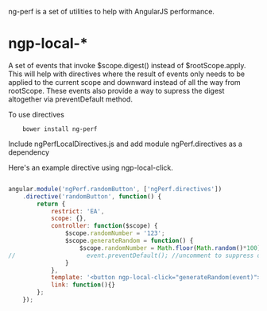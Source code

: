 ng-perf is a set of utilities to help with AngularJS performance. 


ngp-local-*
===========

A set of events that invoke $scope.digest() instead of $rootScope.apply. This will help with directives where the result of events only needs to be applied to the current scope and downward instead of all the way from rootScope. These events also provide a way to supress the digest altogether via preventDefault method.

To use directives

```
	bower install ng-perf
```

Include ngPerfLocalDirectives.js and add module ngPerf.directives as a dependency


Here's an example directive using ngp-local-click.

```javascript

angular.module('ngPerf.randomButton', ['ngPerf.directives'])
    .directive('randomButton', function() {
        return {
            restrict: 'EA',
            scope: {},
            controller: function($scope) {
                $scope.randomNumber = '123';
                $scope.generateRandom = function() {
                    $scope.randomNumber = Math.floor(Math.random()*100);
//                    event.preventDefault(); //uncomment to suppress digest altogether
                }
            },
            template: '<button ngp-local-click="generateRandom(event)">Random</button><span ng-bind="randomNumber"></span>',
            link: function(){}
        };
    });

``` 



